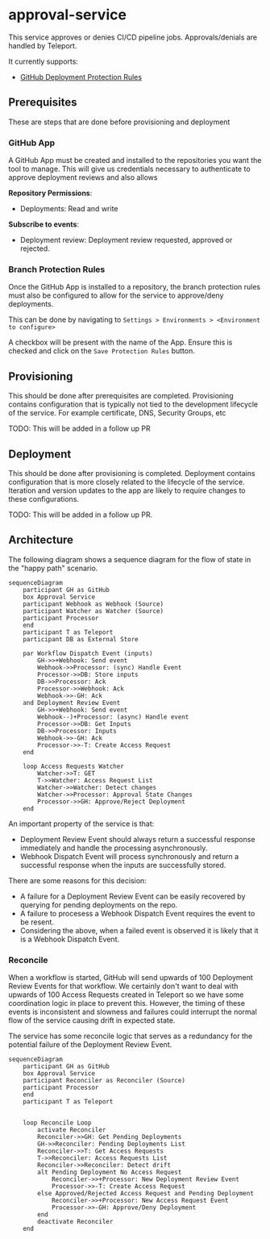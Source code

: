 # approval-service

This service approves or denies CI/CD pipeline jobs. Approvals/denials are
handled by Teleport.

It currently supports:
* [GitHub Deployment Protection Rules](https://docs.github.com/en/webhooks/webhook-events-and-payloads#deployment_protection_rule)

## Prerequisites

These are steps that are done before provisioning and deployment

### GitHub App

A GitHub App must be created and installed to the repositories you want the tool to manage.
This will give us credentials necessary to authenticate to approve deployment reviews and also allows 

**Repository Permissions**:

* Deployments: Read and write

**Subscribe to events**:

* Deployment review: Deployment review requested, approved or rejected.

### Branch Protection Rules

Once the GitHub App is installed to a repository, the branch protection rules must also be configured to allow for the service 
to approve/deny deployments.

This can be done by navigating to `Settings > Environments > <Environment to configure>`

A checkbox will be present with the name of the App. Ensure this is checked and click on the `Save Protection Rules` button.

## Provisioning

This should be done after prerequisites are completed.
Provisioning contains configuration that is typically not tied to the development lifecycle of the service.
For example certificate, DNS, Security Groups, etc

TODO: This will be added in a follow up PR

## Deployment

This should be done after provisioning is completed.
Deployment contains configuration that is more closely related to the lifecycle of the service.
Iteration and version updates to the app are likely to require changes to these configurations.

TODO: This will be added in a follow up PR.

## Architecture

The following diagram shows a sequence diagram for the flow of state in the "happy path" scenario.

```mermaid
sequenceDiagram
    participant GH as GitHub
    box Approval Service
    participant Webhook as Webhook (Source)
    participant Watcher as Watcher (Source)
    participant Processor
    end
    participant T as Teleport
    participant DB as External Store

    par Workflow Dispatch Event (inputs)
        GH->>+Webhook: Send event
        Webhook->>Processor: (sync) Handle Event
        Processor->>DB: Store inputs
        DB->>Processor: Ack
        Processor->>Webhook: Ack
        Webhook->>-GH: Ack
    and Deployment Review Event
        GH->>+Webhook: Send event
        Webhook--)+Processor: (async) Handle event
        Processor->>DB: Get Inputs
        DB->>Processor: Inputs
        Webhook->>-GH: Ack
        Processor->>-T: Create Access Request
    end

    loop Access Requests Watcher
        Watcher->>T: GET
        T->>Watcher: Access Request List
        Watcher->>Watcher: Detect changes
        Watcher->>Processor: Approval State Changes
        Processor->>GH: Approve/Reject Deployment
    end
```

An important property of the service is that:
* Deployment Review Event should always return a successful response immediately and handle the processing asynchronously.
* Webhook Dispatch Event will process synchronously and return a successful response when the inputs are successfully stored.

There are some reasons for this decision:
* A failure for a Deployment Review Event can be easily recovered by querying for pending deployments on the repo.
* A failure to procesess a Webhook Dispatch Event requires the event to be resent.
* Considering the above, when a failed event is observed it is likely that it is a Webhook Dispatch Event.

### Reconcile

When a workflow is started, GitHub will send upwards of 100 Deployment Review Events for that workflow. We certainly don't want to deal with upwards of 100 Access Requests created in Teleport so we have some coordination logic in place to prevent this. However, the timing of these events is inconsistent and slowness and failures could interrupt the normal flow of the service causing drift in expected state.

The service has some reconcile logic that serves as a redundancy for the potential failure of the Deployment Review Event.

```mermaid
sequenceDiagram
    participant GH as GitHub
    box Approval Service
    participant Reconciler as Reconciler (Source)
    participant Processor
    end
    participant T as Teleport


    loop Reconcile Loop
        activate Reconciler
        Reconciler->>GH: Get Pending Deployments
        GH->>Reconciler: Pending Deployments List
        Reconciler->>T: Get Access Requests
        T->>Reconciler: Access Requests List
        Reconciler->>Reconciler: Detect drift
        alt Pending Deployment No Access Request
            Reconciler->>+Processor: New Deployment Review Event
            Processor->>-T: Create Access Request
        else Approved/Rejected Access Request and Pending Deployment
            Reconciler->>+Processor: New Access Request Event
            Processor->>-GH: Approve/Deny Deployment
        end
        deactivate Reconciler
    end
```
